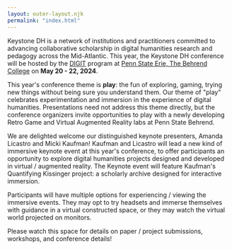 ```yaml
---
layout: outer-layout.njk
permalink: "index.html"
---
```


 
Keystone DH is a network of institutions and practitioners committed to advancing collaborative scholarship in digital humanities research and pedagogy across the Mid-Atlantic. 
This year, the Keystone DH conference will be hosted by the [DIGIT](https://digit-psb.github.io/DIGIT/) program
at [Penn State Erie, The Behrend College](https://behrend.psu.edu/) on  <strong>May 20 - 22, 2024</strong>.

This year's conference theme is <strong>play</strong>: the fun of exploring, gaming, 
trying new things without being sure you understand them. 
Our theme of "play" celebrates experimentation and immersion in the experience of digital humanities. 
Presentations need not address this theme directly, but the conference organizers invite 
opportunities to play with a newly developing Retro Game and Virtual Augmented Reality labs at Penn State Behrend.

We are delighted welcome our distinguished keynote presenters, Amanda Licastro and Micki Kaufman! 
Kaufman and Licastro will lead a new kind of immersive keynote event at this year's conference,
to offer participants an opportunity to explore 
digital humanities projects designed and developed in virtual / augmented reality. 
The Keynote event will feature Kaufman's Quantifying Kissinger project: a scholarly archive designed for interactive immersion.

Participants will have multiple 
options for experiencing / viewing the immersive events. They may opt 
to try headsets and immerse themselves with guidance in a virtual constructed space, or they may watch the
virtual world projected on monitors. 

Please watch this space for details on paper / project submissions, workshops, and conference details! 
    
